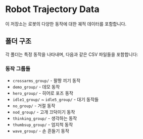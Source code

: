 # Robot Trajectory Data

이 저장소는 로봇의 다양한 동작에 대한 궤적 데이터를 포함합니다.

## 폴더 구조

각 폴더는 특정 동작을 나타내며, 다음과 같은 CSV 파일들을 포함합니다:

### 동작 그룹들
- `crossarms_group/` - 팔짱 끼기 동작
- `demo_group/` - 데모 동작
- `hero_group/` - 히어로 포즈 동작
- `idle1_group/` ~ `idle5_group/` - 대기 동작들
- `no_group/` - 거절 동작
- `nod_group/` - 고개 끄덕이기 동작
- `thinking_group/` - 생각하는 동작
- `thumbsup_group/` - 엄지척 동작
- `wave_group/` - 손 흔들기 동작
